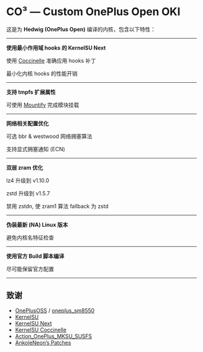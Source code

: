 # CO³ — Custom OnePlus Open OKI

这是为 **Hedwig (OnePlus Open)** 编译的内核，包含以下特性：

---
**使用最小作用域 hooks 的 KernelSU Next**

使用 [Coccinelle](https://github.com/coccinelle/coccinelle) 准确应用 hooks 补丁

最小化内核 hooks 的性能开销

---
**支持 tmpfs 扩展属性**

可使用 [Mountify](https://github.com/backslashxx/mountify) 完成模块挂载

---
**网络相关配置优化**
 
可选 bbr & westwood 网络拥塞算法

支持显式拥塞通知 (ECN)

---
**双层 zram 优化**

lz4 升级到 v1.10.0

zstd 升级到 v1.5.7

禁用 zstdn, 使 zram1 算法 fallback 为 zstd

---
**伪装最新 (NA) Linux 版本**

避免内核名特征检查

---
**使用官方 Build 脚本编译**

尽可能保留官方配置

---
## 致谢

- [OnePlusOSS](https://github.com/OnePlusOSS/kernel_manifest) / [oneplus_sm8550](https://github.com/OnePlusOSS/android_kernel_common_oneplus_sm8550)
- [KernelSU](https://github.com/tiann/KernelSU)
- [KernelSU Next](https://github.com/KernelSU-Next/KernelSU-Next)
- [KernelSU Coccinelle](https://github.com/devnoname120/kernelsu-coccinelle)
- [Action_OnePlus_MKSU_SUSFS](https://github.com/ShirkNeko/Action_OnePlus_MKSU_SUSFS)
- [AnkoleNeon’s Patches](https://github.com/AnkoleNeon/GKI_KernelSU_SUSFS)
